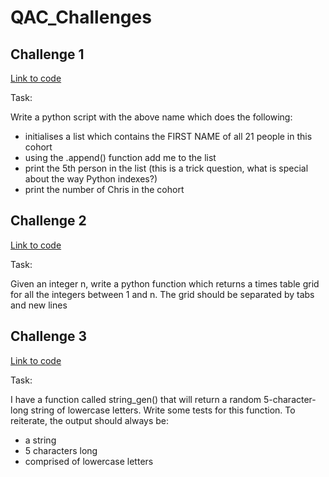 # QAC_Challenges

## Challenge 1
[Link to code](Challenges/julydevops.py)

Task:

Write a python script with the above name which does the following:
* initialises a list which contains the FIRST NAME of all 21 people in this cohort
*	using the .append() function add me to the list
*	print the 5th person in the list (this is a trick question, what is special about the way Python indexes?)
*	print the number of Chris in the cohort

## Challenge 2
[Link to code](Challenges/times.py)

Task:

Given an integer n, write a python function which returns a times table grid for all the integers between 1 and n. The grid should be separated by tabs and new lines

## Challenge 3
[Link to code](Challenges/test_string.py)

Task:

I have a function called string_gen() that will return a random 5-character-long string of lowercase letters. Write some tests for this function. 
To reiterate, the output should always be:
* a string
*	5 characters long
*	comprised of lowercase letters
